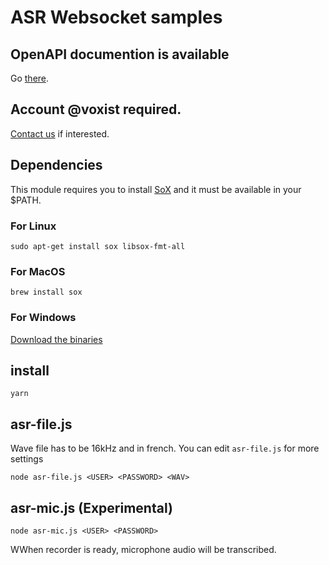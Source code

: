 # ASR Websocket samples

## OpenAPI documention is available 
Go [there](https://asr-lvl.voxist.com/api-documentation/).

## Account @voxist required.
[Contact us](mailto:contact@voxist.com) if interested.

## Dependencies

This module requires you to install [SoX](http://sox.sourceforge.net/) and it must be available in your \$PATH.

### For Linux

```
sudo apt-get install sox libsox-fmt-all
```

### For MacOS

```
brew install sox
```

### For Windows

[Download the binaries](http://sourceforge.net/projects/sox/files/latest/download)

## install

```
yarn
```

## asr-file.js
Wave file has to be 16kHz and in french. You can edit `asr-file.js` for more settings
```
node asr-file.js <USER> <PASSWORD> <WAV>
```

## asr-mic.js (Experimental)
```
node asr-mic.js <USER> <PASSWORD>
```
WWhen recorder is ready, microphone audio will be transcribed.